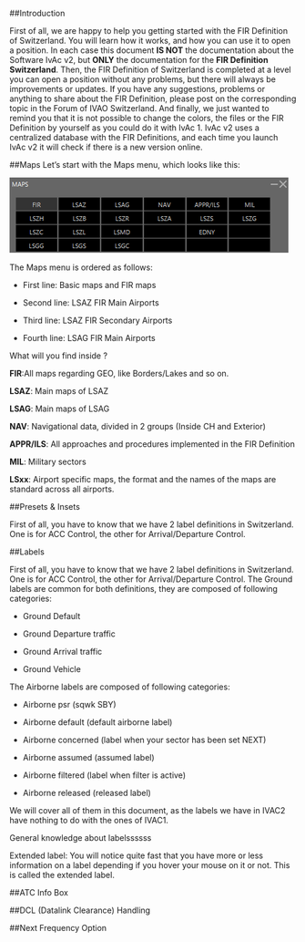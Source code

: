 ##Introduction

First of all, we are happy to help you getting started with the FIR Definition of Switzerland.
You will learn how it works, and how you can use it to open a position. In each case this document **IS NOT** the documentation about the Software IvAc v2, but **ONLY** the documentation for the 
**FIR Definition Switzerland**.
Then, the FIR Definition of Switzerland is completed at a level you can open a position without any problems, but there will always be improvements or updates. 
If you have any suggestions, problems or anything to share about the FIR Definition, please post on the corresponding topic in the Forum of IVAO Switzerland.
And finally, we just wanted to remind you that it is not possible to change the colors, the files or the FIR Definition by yourself as you could do it with IvAc 1. 
IvAc v2 uses a centralized database with the FIR Definitions, and each time you launch IvAc v2 it will check if there is a new version online.

##Maps
Let’s start with the Maps menu, which looks like this:

![enter image description here](ivac2/images/maps.png)

The Maps menu is ordered as follows:

-	First line:		Basic maps and FIR maps

-	Second line:		LSAZ FIR Main Airports

-	Third line:		LSAZ FIR Secondary Airports

-	Fourth line: 		LSAG FIR Main Airports


What will you find inside ?

**FIR**:All maps regarding GEO, like Borders/Lakes and so on.

**LSAZ**: 		Main maps of LSAZ

**LSAG**: 		Main maps of LSAG

**NAV**: 		Navigational data, divided in 2 groups (Inside CH and Exterior)

**APPR/ILS**: 	All approaches and procedures implemented in the FIR Definition

**MIL**: 		Military sectors

**LSxx**:	Airport specific maps, the format and the names of the maps are standard across all airports.


##Presets & Insets

First of all, you have to know that we have 2 label definitions in Switzerland. One is for ACC Control, the other for Arrival/Departure Control.

##Labels

First of all, you have to know that we have 2 label definitions in Switzerland. 
One is for ACC Control, the other for Arrival/Departure Control. 
The Ground labels are common for both definitions, they are composed of following categories:

-	Ground Default

-	Ground Departure traffic

-	Ground Arrival traffic

-	Ground Vehicle

The Airborne labels are composed of following categories:

-	Airborne psr			(sqwk SBY)

-	Airborne default 		(default airborne label)

-	Airborne concerned		(label when your sector has been set NEXT)

-	Airborne assumed		(assumed label)

-	Airborne filtered		(label when filter is active)

-	Airborne released		(released label)


We will cover all of them in this document, as the labels we have in IVAC2 have nothing to do with the ones of IVAC1.

General knowledge about labelssssss   

Extended label: You will notice quite fast that you have more or less information on a label depending if you hover your mouse on it or not. This is called the extended label.


##ATC Info Box



##DCL (Datalink Clearance) Handling

##Next Frequency Option